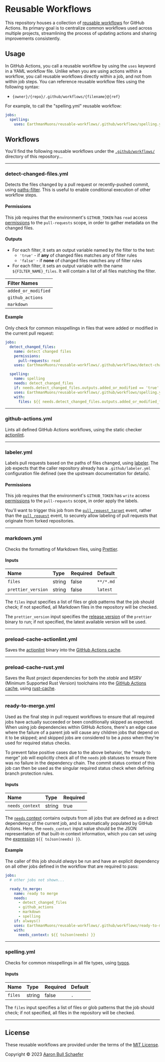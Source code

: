 # Reusable Workflows

This repository houses a collection of [reusable workflows][] for GitHub
Actions. Its primary goal is to centralize common workflows used across multiple
projects, streamlining the process of updating actions and sharing improvements
consistently.

[reusable workflows]:
  https://docs.github.com/en/actions/using-workflows/reusing-workflows

## Usage

In GitHub Actions, you call a reusable workflow by using the `uses` keyword in a
YAML workflow file. Unlike when you are using actions within a workflow, you
call reusable workflows directly within a job, and not from within job steps.
You can reference reusable workflow files using the following syntax:

- `{owner}/{repo}/.github/workflows/{filename}@{ref}`

For example, to call the "spelling.yml" reusable workflow:

```yml
jobs:
  spelling:
    uses: EarthmanMuons/reusable-workflows/.github/workflows/spelling.yml@main
```

## Workflows

You'll find the following reusable workflows under the [`.github/workflows/`][]
directory of this repository...

[`.github/workflows/`]: .github/workflows/

---

### detect-changed-files.yml

Detects the files changed by a pull request or recently-pushed commit, using
[paths-filter][]. This is useful to enable conditional execution of other
workflow steps.

[paths-filter]: https://github.com/dorny/paths-filter

#### Permissions

This job requires that the environment's `GITHUB_TOKEN` has `read` access
[permissions][] to the `pull-requests` scope, in order to gather metadata on the
changed files.

[permissions]:
  https://docs.github.com/en/actions/security-guides/automatic-token-authentication#permissions-for-the-github_token

#### Outputs

- For each filter, it sets an output variable named by the filter to the text:
  - `'true'` - if **any** of changed files matches any of filter rules
  - `'false'` - if **none** of changed files matches any of filter rules
- For each filter, it sets an output variable with the name
  `${FILTER_NAME}_files`. It will contain a list of all files matching the
  filter.

| Filter Names        |
| :------------------ |
| `added_or_modified` |
| `github_actions`    |
| `markdown`          |

#### Example

Only check for common misspellings in files that were added or modified in the
current pull request:

```yml
jobs:
  detect_changed_files:
    name: detect changed files
    permissions:
      pull-requests: read
    uses: EarthmanMuons/reusable-workflows/.github/workflows/detect-changed-files.yml@main

  spelling:
    name: spelling
    needs: detect_changed_files
    if: needs.detect_changed_files.outputs.added_or_modified == 'true'
    uses: EarthmanMuons/reusable-workflows/.github/workflows/spelling.yml@main
    with:
      files: ${{ needs.detect_changed_files.outputs.added_or_modified_files }}
```

---

### github-actions.yml

Lints all defined GitHub Actions workflows, using the static checker
[actionlint][].

[actionlint]: https://github.com/rhysd/actionlint

---

### labeler.yml

Labels pull requests based on the paths of files changed, using [labeler][]. The
job expects that the caller repository already has a `.github/labeler.yml`
configuration file defined (see the upstream documentation for details).

[labeler]: https://github.com/actions/labeler

#### Permissions

This job requires that the environment's `GITHUB_TOKEN` has `write` access
[permissions][] to the `pull-requests` scope, in order apply the labels.

You'll want to trigger this job from the [`pull_request_target`][] event, rather
than the [`pull_request`][] event, to securely allow labeling of pull requests
that originate from forked repositories.

[`pull_request_target`]:
  https://docs.github.com/en/actions/using-workflows/events-that-trigger-workflows#pull_request_target
[`pull_request`]:
  https://docs.github.com/en/actions/using-workflows/events-that-trigger-workflows#pull_request

---

### markdown.yml

Checks the formatting of Markdown files, using [Prettier][].

[Prettier]: https://prettier.io/

#### Inputs

| Name               | Type   | Required | Default   |
| :----------------- | :----- | :------- | :-------- |
| `files`            | string | false    | `**/*.md` |
| `prettier_version` | string | false    | `latest`  |

The `files` input specifies a list of files or glob patterns that the job should
check; if not specified, all Markdown files in the repository will be checked.

The `prettier_version` input specifies the [release version][] of the `prettier`
binary to run; if not specified, the latest available version will be used.

[release version]: https://github.com/prettier/prettier/releases

---

### preload-cache-actionlint.yml

Saves the [actionlint][] binary into the [GitHub Actions cache][].

[GitHub Actions cache]:
  https://docs.github.com/en/actions/using-workflows/caching-dependencies-to-speed-up-workflows

---

### preload-cache-rust.yml

Saves the Rust project dependencies for both the _stable_ and _MSRV_ (Minimum
Supported Rust Version) toolchains into the [GitHub Actions cache][], using
[rust-cache][].

[GitHub Actions cache]:
  https://docs.github.com/en/actions/using-workflows/caching-dependencies-to-speed-up-workflows
[rust-cache]: https://github.com/Swatinem/rust-cache

---

### ready-to-merge.yml

Used as the final step in pull request workflows to ensure that all required
jobs have actually succeeded or been conditionally skipped as expected. When
using job dependencies within GitHub Actions, there's an edge case where the
failure of a parent job will cause any children jobs that depend on it to be
skipped; and skipped jobs are considered to be a _pass_ when they're used for
required status checks.

To prevent false positive cases due to the above behavior, the "ready to merge"
job will explicitly check all of the `needs` job statuses to ensure there was no
failure in the dependency chain. The commit status context of this job can then
be used as the singular required status check when defining branch protection
rules.

#### Inputs

| Name            | Type   | Required |
| :-------------- | :----- | :------- |
| `needs_context` | string | true     |

The [`needs` context][] contains outputs from all jobs that are defined as a
direct dependency of the current job, and is automatically populated by GitHub
Actions. Here, the `needs_context` input value should be the JSON representation
of that built-in context information, which you can set using the [expression][]
`${{ toJson(needs) }}`.

[`needs` context]:
  https://docs.github.com/en/actions/learn-github-actions/contexts#needs-context
[expression]:
  https://docs.github.com/en/actions/learn-github-actions/expressions

#### Example

The caller of this job should _always_ be run and have an explicit dependency on
all other jobs defined in the workflow that are required to pass:

```yml
jobs:
  # other jobs not shown...

  ready_to_merge:
    name: ready to merge
    needs:
      - detect_changed_files
      - github_actions
      - markdown
      - spelling
    if: always()
    uses: EarthmanMuons/reusable-workflows/.github/workflows/ready-to-merge.yml@main
    with:
      needs_context: ${{ toJson(needs) }}
```

---

### spelling.yml

Checks for common misspellings in all file types, using [typos][].

[typos]: https://github.com/crate-ci/typos

#### Inputs

| Name    | Type   | Required | Default |
| :------ | :----- | :------- | :------ |
| `files` | string | false    | `.`     |

The `files` input specifies a list of files or glob patterns that the job should
check; if not specified, all files in the repository will be checked.

---

## License

These reusable workflows are provided under the terms of the [MIT License][].

Copyright &copy; 2023 [Aaron Bull Schaefer](mailto:aaron@elasticdog.com)

[MIT License]: LICENSE
